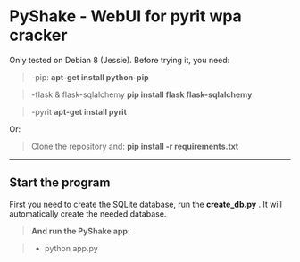 PyShake - WebUI for pyrit wpa cracker
===================


Only tested on Debian 8 (Jessie).
Before trying it, you need:
> -pip: <i class="icon-cog"></i> **apt-get install python-pip**

> -flask & flask-sqlalchemy <i class="icon-cog"></i> **pip install flask flask-sqlalchemy**

> -pyrit <i class="icon-cog"></i> **apt-get install pyrit**

Or:

> Clone the repository and: <i class="icon-cog"></i> **pip install -r requirements.txt**

----------


Start the program
-------------

First you need to create the SQLite database, run the **create_db.py** . It will automatically create the needed database.

> **And run the PyShake app:**

> - python app.py

